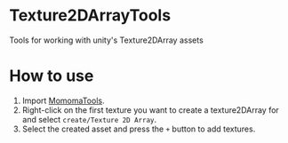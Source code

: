 # Texture2DArrayTools
Tools for working with unity's Texture2DArray assets

# How to use
1. Import [MomomaTools](https://github.com/momoma-null/MomomaTools).
1. Right-click on the first texture you want to create a texture2DArray for and select `create/Texture 2D Array`.
1. Select the created asset and press the `+` button to add textures.
